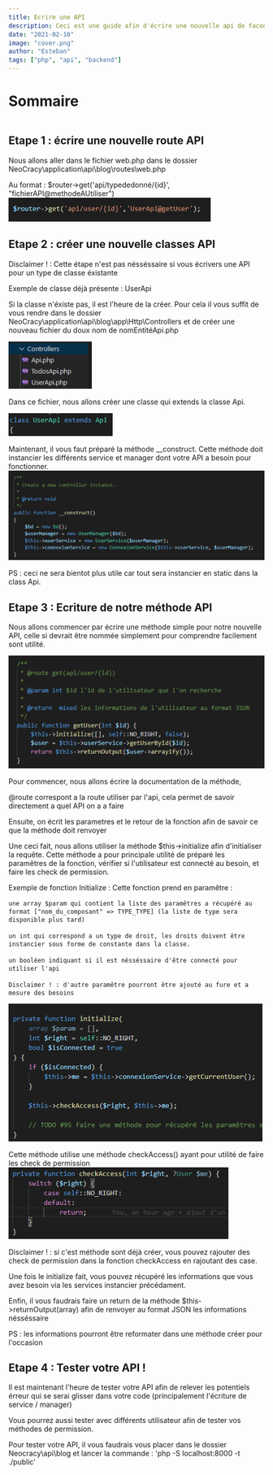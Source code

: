 ```yaml
---
title: Ecrire une API
description: Ceci est une guide afin d'écrire une nouvelle api de facon propre
date: "2021-02-10"
image: "cover.png"
author: "Esteban"
tags: ["php", "api", "backend"]
---
```


# Sommaire

```toc

```

## Etape 1 : écrire une nouvelle route API

Nous allons aller dans le fichier web.php dans le dossier NeoCracy\application\api\blog\routes\web.php 

Au format : $router->get('api/typededonné/{id}', "fichierAPI@methodeAUtiliser")
![APIImage](./img/01-Ecrire-une-API-01.png)

## Etape 2 : créer une nouvelle classes API

Disclaimer ! : Cette étape n'est pas nésséssaire si vous écrivers une API pour un type de classe éxistante 

Exemple de classe déjà présente : UserApi


Si la classe n'éxiste pas, il est l'heure de la créer. Pour cela il vous suffit de vous rendre dans le dossier NeoCracy\application\api\blog\app\Http\Controllers et de créer une nouveau fichier du doux nom de nomEntitéApi.php

![APIImage](./img/01-Ecrire-une-API-02.png)

Dans ce fichier, nous allons créer une classe qui extends la classe Api.

![APIImage](./img/01-Ecrire-une-API-03.png)

Maintenant, il vous faut préparé la méthode __construct. Cette méthode doit instancier les différents service et manager dont votre API a besoin pour fonctionner.
![APIImage](./img/01-Ecrire-une-API-04.png)

PS : ceci ne sera bientot plus utile car tout sera instancier en static dans la class Api.

## Etape 3 : Ecriture de notre méthode API

Nous allons commencer par écrire une méthode simple pour notre nouvelle API, celle si devrait être nommée simplement pour comprendre facilement sont utilité.

![APIImage](./img/01-Ecrire-une-API-05.png)

Pour commencer, nous allons écrire la documentation de la méthode,

@route correspont a la route utiliser par l'api, cela permet de savoir directement a quel API on a a faire

Ensuite, on écrit les parametres et le retour de la fonction afin de savoir ce que la méthode doit renvoyer

Une ceci fait, nous allons utiliser la méthode $this->initialize afin d'initialiser la requête. Cette méthode a pour principale utilité de préparé les paramêtres de la fonction, vérifier si l'utilisateur est connecté au besoin, et faire les check de permission.

Exemple de fonction Initialize : 
Cette fonction prend en paramêtre : 

    une array $param qui contient la liste des paramêtres a récupéré au format ["nom_du_composant" => TYPE_TYPE] (la liste de type sera disponible plus tard)

    un int qui correspond a un type de droit, les droits doivent être instancier sous forme de constante dans la classe.

    un booléen indiquant si il est nésséssaire d'être connecté pour utiliser l'api

    Disclaimer ! : d'autre paramêtre pourront être ajouté au fure et a mesure des besoins

![APIImage](./img/01-Ecrire-une-API-06.png)

Cette méthode utilise une méthode checkAccess() ayant pour utilité de faire les check de permission
![APIImage](./img/01-Ecrire-une-API-07.png)

Disclaimer ! : si c'est méthode sont déjà créer, vous pouvez rajouter des check de permission dans la fonction checkAccess en rajoutant des case.

Une fois le initialize fait, vous pouvez récupéré les informations que vous avez besoin via les services instancier précédament.

Enfin, il vous faudrais faire un return de la méthode $this->returnOutput(array) afin de renvoyer au format JSON les informations nésséssaire

PS : les informations pourront être reformater dans une méthode créer pour l'occasion

## Etape 4 : Tester votre API !

Il est maintenant l'heure de tester votre API afin de relever les potentiels érreur qui se serai glisser dans votre code (principalement l'écriture de service / manager)

Vous pourrez aussi tester avec différents utilisateur afin de tester vos méthodes de permission.

Pour tester votre API, il vous faudrais vous placer dans le dossier Neocracy\api\blog et lancer la commande : 'php -S localhost:8000 -t ./public'